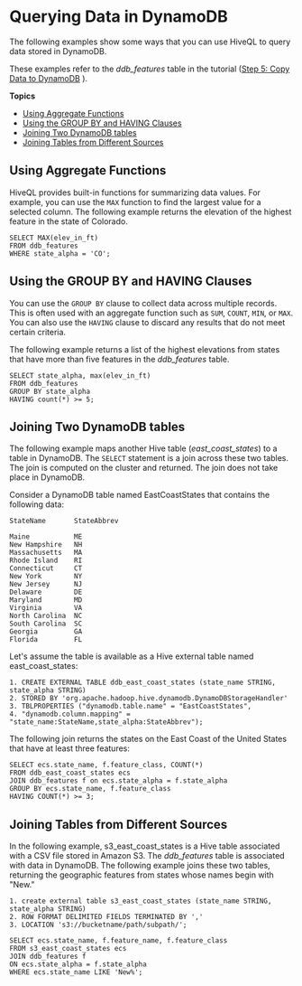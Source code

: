 # Querying Data in DynamoDB<a name="EMRforDynamoDB.Querying"></a>

The following examples show some ways that you can use HiveQL to query data stored in DynamoDB\.

These examples refer to the *ddb\_features* table in the tutorial \([Step 5: Copy Data to DynamoDB](EMRforDynamoDB.Tutorial.CopyDataToDDB.md) \)\.

**Topics**
+ [Using Aggregate Functions](#w60aac36c11c17b9)
+ [Using the GROUP BY and HAVING Clauses](#w60aac36c11c17c11)
+ [Joining Two DynamoDB tables](#w60aac36c11c17c13)
+ [Joining Tables from Different Sources](#w60aac36c11c17c15)

## Using Aggregate Functions<a name="w60aac36c11c17b9"></a>

HiveQL provides built\-in functions for summarizing data values\. For example, you can use the `MAX` function to find the largest value for a selected column\. The following example returns the elevation of the highest feature in the state of Colorado\.

```
SELECT MAX(elev_in_ft) 
FROM ddb_features
WHERE state_alpha = 'CO';
```

## Using the GROUP BY and HAVING Clauses<a name="w60aac36c11c17c11"></a>

You can use the `GROUP BY` clause to collect data across multiple records\. This is often used with an aggregate function such as `SUM`, `COUNT`, `MIN`, or `MAX`\. You can also use the `HAVING` clause to discard any results that do not meet certain criteria\.

The following example returns a list of the highest elevations from states that have more than five features in the *ddb\_features* table\.

```
SELECT state_alpha, max(elev_in_ft) 
FROM ddb_features 
GROUP BY state_alpha 
HAVING count(*) >= 5;
```

## Joining Two DynamoDB tables<a name="w60aac36c11c17c13"></a>

The following example maps another Hive table \(*east\_coast\_states*\) to a table in DynamoDB\. The `SELECT` statement is a join across these two tables\. The join is computed on the cluster and returned\. The join does not take place in DynamoDB\. 

Consider a DynamoDB table named EastCoastStates that contains the following data:

```
StateName       StateAbbrev

Maine           ME
New Hampshire   NH
Massachusetts   MA
Rhode Island    RI
Connecticut     CT
New York        NY
New Jersey      NJ
Delaware        DE
Maryland        MD
Virginia        VA
North Carolina  NC
South Carolina  SC
Georgia         GA
Florida         FL
```

Let's assume the table is available as a Hive external table named east\_coast\_states:

```
1. CREATE EXTERNAL TABLE ddb_east_coast_states (state_name STRING, state_alpha STRING)
2. STORED BY 'org.apache.hadoop.hive.dynamodb.DynamoDBStorageHandler'
3. TBLPROPERTIES ("dynamodb.table.name" = "EastCoastStates",
4. "dynamodb.column.mapping" = "state_name:StateName,state_alpha:StateAbbrev");
```

The following join returns the states on the East Coast of the United States that have at least three features:

```
SELECT ecs.state_name, f.feature_class, COUNT(*)
FROM ddb_east_coast_states ecs 
JOIN ddb_features f on ecs.state_alpha = f.state_alpha
GROUP BY ecs.state_name, f.feature_class 
HAVING COUNT(*) >= 3;
```

## Joining Tables from Different Sources<a name="w60aac36c11c17c15"></a>

In the following example, s3\_east\_coast\_states is a Hive table associated with a CSV file stored in Amazon S3\. The *ddb\_features* table is associated with data in DynamoDB\. The following example joins these two tables, returning the geographic features from states whose names begin with "New\."

```
1. create external table s3_east_coast_states (state_name STRING, state_alpha STRING) 
2. ROW FORMAT DELIMITED FIELDS TERMINATED BY ',' 
3. LOCATION 's3://bucketname/path/subpath/';
```

```
SELECT ecs.state_name, f.feature_name, f.feature_class
FROM s3_east_coast_states ecs 
JOIN ddb_features f   
ON ecs.state_alpha = f.state_alpha 
WHERE ecs.state_name LIKE 'New%';
```